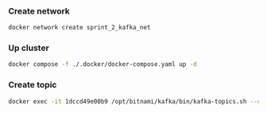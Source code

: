 ### Create network
```bash
docker network create sprint_2_kafka_net
```

### Up cluster
```bash
docker compose -f ./.docker/docker-compose.yaml up -d
```

### Create topic
```bash
docker exec -it 1dccd49e00b9 /opt/bitnami/kafka/bin/kafka-topics.sh --create --topic trx_statuses --bootstrap-server kafka-0:9092 --partitions 3 --replication-factor 2
```